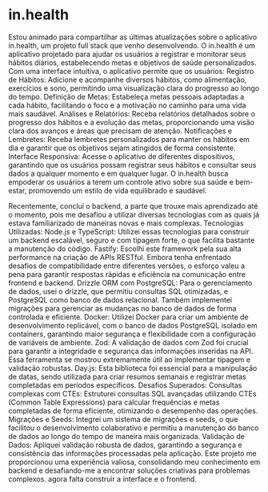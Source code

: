 # in.health
Estou animado para compartilhar as últimas atualizações sobre o aplicativo in.health, um projeto full stack que venho desenvolvendo.
O in.health é um aplicativo projetado para ajudar os usuários a registrar e monitorar seus hábitos diários, estabelecendo metas e objetivos de saúde personalizados. Com uma interface intuitiva, o aplicativo permite que os usuários:
Registro de Hábitos: Adicione e acompanhe diversos hábitos, como alimentação, exercícios e sono, permitindo uma visualização clara do progresso ao longo do tempo.
Definição de Metas: Estabeleça metas pessoais adaptadas a cada hábito, facilitando o foco e a motivação no caminho para uma vida mais saudável.
Análises e Relatórios: Receba relatórios detalhados sobre o progresso dos hábitos e a evolução das metas, proporcionando uma visão clara dos avanços e áreas que precisam de atenção.
Notificações e Lembretes: Receba lembretes personalizados para manter os hábitos em dia e garantir que os objetivos sejam atingidos de forma consistente.
Interface Responsiva: Acesse o aplicativo de diferentes dispositivos, garantindo que os usuários possam registrar seus hábitos e consultar seus dados a qualquer momento e em qualquer lugar.
O in.health busca empoderar os usuários a terem um controle ativo sobre sua saúde e bem-estar, promovendo um estilo de vida equilibrado e saudável.


Recentemente, concluí o backend, a parte que trouxe mais aprendizado até o momento, pois me desafiou a utilizar diversas tecnologias com as quais já estava familiarizado de maneiras novas e mais complexas.
Tecnologias Utilizadas:
Node.js e TypeScript: Utilizei essas tecnologias para construir um backend escalável, seguro e com tipagem forte, o que facilita bastante a manutenção do código.
Fastify: Escolhi este framework pela sua alta performance na criação de APIs RESTful. Embora tenha enfrentado desafios de compatibilidade entre diferentes versões, o esforço valeu a pena para garantir respostas rápidas e eficiência na comunicação entre frontend e backend.
Drizzle ORM com PostgreSQL: Para o gerenciamento de dados, usei o drizzle, que permitiu consultas SQL otimizadas, e PostgreSQL como banco de dados relacional. Também implementei migrações para gerenciar as mudanças no banco de dados de forma controlada e eficiente.
Docker: Utilizei Docker para criar um ambiente de desenvolvimento replicável, com o banco de dados PostgreSQL isolado em containers, garantindo maior segurança e flexibilidade com a configuração de variáveis de ambiente.
Zod: A validação de dados com Zod foi crucial para garantir a integridade e segurança das informações inseridas na API. Essa ferramenta se mostrou extremamente útil ao implementar tipagem e validação robustas.
Day.js: Esta biblioteca foi essencial para a manipulação de datas, sendo utilizada para criar resumos semanais e registrar metas completadas em períodos específicos.
Desafios Superados:
Consultas complexas com CTEs: Estruturei consultas SQL avançadas utilizando CTEs (Common Table Expressions) para calcular frequências e metas completadas de forma eficiente, otimizando o desempenho das operações.
Migrações e Seeds: Integrei um sistema de migrações e seeds, o que facilitou o desenvolvimento colaborativo e permitiu a manutenção do banco de dados ao longo do tempo de maneira mais organizada.
Validação de Dados: Apliquei validação robusta de dados, garantindo a segurança e consistência das informações processadas pela aplicação.
Este projeto me proporcionou uma experiência valiosa, consolidando meu conhecimento em backend e desafiando-me a encontrar soluções criativas para problemas complexos. 
agora falta construir a interface e o frontend.
